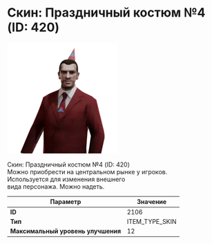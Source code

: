 # Скин: Праздничный костюм №4 (ID: 420)

![Item Image](../img/2106.webp?raw=true)

Скин: Праздничный костюм №4 (ID: 420)<br>Можно приобрести на центральном рынке у игроков.<br>Используется для изменения внешнего<br>вида персонажа. Можно надеть.


| Параметр | Значение |
|----------|----------|
| **ID** | 2106 |
| **Тип** | ITEM_TYPE_SKIN |
| **Максимальный уровень улучшения** | 12 |

